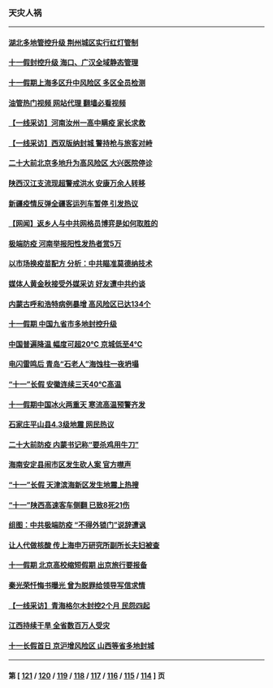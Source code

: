 ### 天灾人祸
---
#### [湖北多地管控升级 荆州城区实行红灯管制](../../pages/ncid280/n13839900.md?10070845) 
#### [十一假封控升级 海口、广汉全域静态管理](../../pages/ncid280/n13839788.md?10070845) 
#### [十一假期上海多区升中风险区 多区全员检测](../../pages/ncid280/n13839748.md?10070845) 
#### [油管热门视频 网站代理 翻墙必看视频](http://209.222.30.114:81/youtube.html?10070845)
#### [【一线采访】河南汝州一高中瞒疫 家长求救](../../pages/ncid280/n13839669.md?10070845) 
#### [【一线采访】西双版纳封城 警持枪与旅客对峙](../../pages/ncid280/n13839313.md?10070845) 
#### [二十大前北京多地升为高风险区 大兴医院停诊](../../pages/ncid280/n13839362.md?10070845) 
#### [陕西汉江支流现超警戒洪水 安康万余人转移](../../pages/ncid280/n13839315.md?10070845) 
#### [新疆疫情反弹全疆客运列车暂停 引发热议](../../pages/ncid280/n13839083.md?10070845) 
#### [【网闻】返乡人与中共网格员博弈是如何取胜的](../../pages/ncid280/n13838976.md?10070845) 
#### [极端防疫 河南举报阳性发热者赏5万](../../pages/ncid280/n13838700.md?10070845) 
#### [以市场换疫苗配方 分析：中共瞄准莫德纳技术](../../pages/ncid280/n13838792.md?10070845) 
#### [媒体人黄金秋接受外媒采访 好友遭中共约谈](../../pages/ncid280/n13838646.md?10070845) 
#### [内蒙古呼和浩特病例暴增 高风险区已达134个](../../pages/ncid280/n13838623.md?10070845) 
#### [十一假期 中国九省市多地封控升级](../../pages/ncid280/n13838534.md?10070845) 
#### [中国普遍降温 幅度可超20℃ 京城低至4℃](../../pages/ncid280/n13838373.md?10070845) 
#### [电闪雷鸣后  青岛“石老人”海蚀柱一夜坍塌](../../pages/ncid280/n13837958.md?10070845) 
#### [“十一”长假 安徽连续三天40℃高温](../../pages/ncid280/n13837861.md?10070845) 
#### [十一假期中国冰火两重天 寒流高温预警齐发](../../pages/ncid280/n13837608.md?10070845) 
#### [石家庄平山县4.3级地震 网民热议](../../pages/ncid280/n13837593.md?10070845) 
#### [二十大前防疫 内蒙书记称“要杀鸡用牛刀”](../../pages/ncid280/n13837495.md?10070845) 
#### [海南安定县闹市区发生砍人案 官方噤声](../../pages/ncid280/n13837405.md?10070845) 
#### [“十一”长假 天津滨海新区发生地震上热搜](../../pages/ncid280/n13837241.md?10070845) 
#### [“十一”陕西高速客车侧翻 已致8死21伤](../../pages/ncid280/n13837122.md?10070845) 
#### [组图：中共极端防疫 “不得外锁门”说辞遭讽](../../pages/ncid280/n13836847.md?10070845) 
#### [让人代做核酸 传上海申万研究所副所长夫妇被查](../../pages/ncid280/n13836745.md?10070845) 
#### [十一假期 北京高校缩短假期 出京旅行要报备](../../pages/ncid280/n13836742.md?10070845) 
#### [秦光荣忏悔书曝光 曾为脱罪给领导写信求情](../../pages/ncid280/n13836690.md?10070845) 
#### [【一线采访】青海格尔木封控2个月 民怨四起](../../pages/ncid280/n13836720.md?10070845) 
#### [江西持续干旱 全省数百万人受灾](../../pages/ncid280/n13836696.md?10070845) 
#### [十一长假首日 京沪增风险区 山西等省多地封城](../../pages/ncid280/n13836535.md?10070845) 

---
#### 第 [ [121](./121.md?10070845) / [120](./120.md?10070845) / [119](./119.md?10070845) / [118](./118.md?10070845) / [117](./117.md?10070845) / [116](./116.md?10070845) / [115](./115.md?10070845) / [114](./114.md?10070845) ] 页
